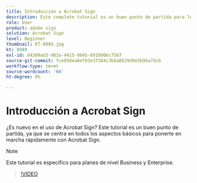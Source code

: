 ```yaml
---
title: Introducción a Acrobat Sign
description: Este completo tutorial es un buen punto de partida para los nuevos remitentes en Adobe Sign
role: User
product: adobe sign
solution: Acrobat Sign
level: Beginner
thumbnail: KT-8989.jpg
kt: 8989
exl-id: d4309ad3-003a-4415-9845-8919006c7567
source-git-commit: fce850ea8ef83e3f384c3b8a8629d9e5b96a7dcb
workflow-type: tm+mt
source-wordcount: '66'
ht-degree: 0%

---
```


# Introducción a Acrobat Sign

¿Es nuevo en el uso de Acrobat Sign? Este tutorial es un buen punto de partida, ya que se centra en todos los aspectos básicos para ponerte en marcha rápidamente con Acrobat Sign.

>[!NOTE]
>
>Este tutorial es específico para planes de nivel Business y Enterprise.

>[!VIDEO](https://video.tv.adobe.com/v/337151?hidetitle=true)
